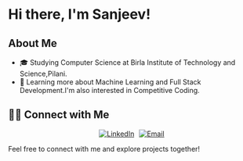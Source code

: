# Hi there, I'm Sanjeev! 

## About Me

- 🎓 Studying Computer Science at Birla Institute of Technology and Science,Pilani.
- 🌱 Learning more about Machine Learning and Full Stack Development.I'm also interested in Competitive Coding.

## 🤝🏻 Connect with Me

<p align="center" style="display: flex; justify-content: center; gap: 10px;">
  <a href="https://www.linkedin.com/in/sanjeev-mallick-190481226/" target="_blank">
    <img src="https://img.shields.io/badge/LinkedIn-Sanjeev_Mallick-blue?style=for-the-badge&logo=linkedin&logoColor=white" alt="LinkedIn">
  </a>
  <a href="mailto:sanjeevmallick2@gmail.com" target="_blank">
    <img src="https://img.shields.io/badge/Email-sanjeevmallick2%40gmail.com-red?style=for-the-badge&logo=gmail&logoColor=white" alt="Email">
  </a>
</p>


Feel free to connect with me and explore projects together!
